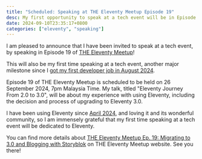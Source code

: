 ```yaml
---
title: "Scheduled: Speaking at THE Eleventy Meetup Episode 19"
desc: My first opportunity to speak at a tech event will be in Episode 19 of THE Eleventy Meetup.
date: 2024-09-10T23:35:17+0800
categories: ["eleventy", "speaking"]
---
```


I am pleased to announce that I have been invited to speak at a tech event, by speaking in Episode 19 of [THE Eleventy Meetup](https://11tymeetup.dev/)!

This will also be my first time speaking at a tech event, another major milestone since I [got my first developer job in August 2024](/blog/posts/2024-08-16-got-my-first-developer-job).

Episode 19 of THE Eleventy Meetup is scheduled to be held on 26 September 2024, 7pm Malaysia Time. My talk, titled "Eleventy Journey From 2.0 to 3.0", will be about my experience with using Eleventy, including the decision and process of upgrading to Eleventy 3.0.

I have been using Eleventy since [April 2024](/blog/posts/2024-04-11-rebuilding-my-developer-portfolio-with-eleventy), and loving it and its wonderful community, so I am immensely grateful that my first time speaking at a tech event will be dedicated to Eleventy.

You can find more details about [THE Eleventy Meetup Ep. 19: Migrating to 3.0 and Blogging with Storyblok](https://11tymeetup.dev/events/ep-19-migrating-to-3-0-and-blogging-with-storyblok/) on THE Eleventy Meetup website. See you there!